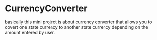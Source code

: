 # CurrencyConverter
basically this mini project is about currency converter that allows you to covert one state currency to another state currency depending on the amount entered by user.

